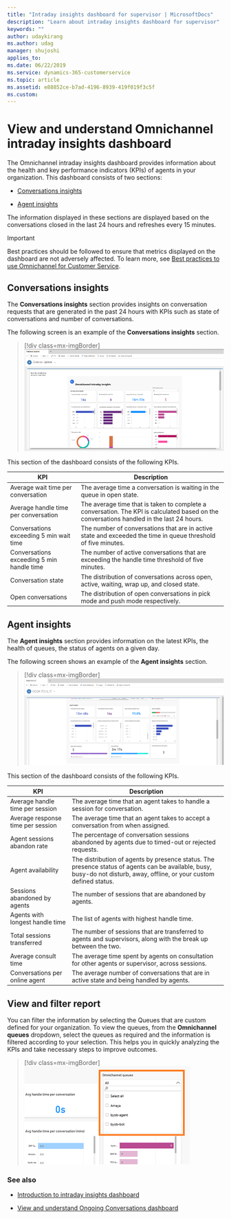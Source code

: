 ```yaml
---
title: "Intraday insights dashboard for supervisor | MicrosoftDocs"
description: "Learn about intraday insights dashboard for supervisor"
keywords: ""
author: udaykirang
ms.author: udag
manager: shujoshi
applies_to: 
ms.date: 06/22/2019
ms.service: dynamics-365-customerservice
ms.topic: article
ms.assetid: e88852ce-b7ad-4196-8939-419f019f3c5f
ms.custom: 
---
```


# View and understand Omnichannel intraday insights dashboard

The Omnichannel intraday insights dashboard provides information about the health and key performance indicators (KPIs) of agents in your organization. This dashboard consists of two sections:

-	[Conversations insights](#conversations-insights)

-	[Agent insights](#agent-insights)

The information displayed in these sections are displayed based on the conversations closed in the last 24 hours and refreshes every 15 minutes.


> [!IMPORTANT]
> Best practices should be followed to ensure that metrics displayed on the dashboard are not adversely affected. To learn more, see [Best practices to use Omnichannel for Customer Service](../best-practices.md).


## Conversations insights

The **Conversations insights** section provides insights on conversation requests that are generated in the past 24 hours with KPIs such as state of conversations and number of conversations.

The following screen is an example of the **Conversations insights** section.

> [!div class=mx-imgBorder]
> ![Conversations insights dashboard](../media/supervisor-conversations-insights-dashboard.png "Conversations insights dashboard")

This section of the dashboard consists of the following KPIs.

| KPI | Description |
|-------|-------|
| Average wait time per conversation | The average time a conversation is waiting in the queue in open state. |
| Average handle time per conversation | The average time that is taken to complete a conversation. The KPI is calculated based on the conversations handled in the last 24 hours. |
| Conversations exceeding 5 min wait time | The number of conversations that are in active state and exceeded the time in queue threshold of five minutes. |
| Conversations exceeding 5 min handle time | The number of active conversations that are exceeding the handle time threshold of five minutes. |
| Conversation state | The distribution of conversations across open, active, waiting, wrap up, and closed state. |
| Open conversations | The distribution of open conversations in pick mode and push mode respectively. |

## Agent insights

The **Agent insights** section provides information on the latest KPIs, the health of queues, the status of agents on a given day.

The following screen shows an example of the **Agent insights** section.

> [!div class=mx-imgBorder]
> ![Agent insights dashboard](../media/supervisor-agent-insights-dashboard.png "Agent insights dashboard")

This section of the dashboard consists of the following KPIs.

| KPI | Description |
|-------|-------|
| Average handle time per session | The average time that an agent takes to handle a session for conversation. |
| Average response time per session | The average time that an agent takes to accept a conversation from when assigned. |
| Agent sessions abandon rate | The percentage of conversation sessions abandoned by agents due to timed-out or rejected requests. | 
| Agent availability | The distribution of agents by presence status. The presence status of agents can be available, busy, busy-do not disturb, away, offline, or your custom defined status. |
| Sessions abandoned by agents | The number of sessions that are abandoned by agents. | 
| Agents with longest handle time | The list of agents with highest handle time. |
| Total sessions transferred | The number of sessions that are transferred to agents and supervisors, along with the break up between the two. | 
| Average consult time | The average time spent by agents on consultation for other agents or supervisor, across sessions. |
| Conversations per online agent | The average number of conversations that are in active state and being handled by agents. | 

## View and filter report

You can filter the information by selecting the Queues that are custom defined for your organization. To view the queues, from the **Omnichannel queues** dropdown, select the queues as required and the information is filtered according to your selection. This helps you in quickly analyzing the KPIs and take necessary steps to improve outcomes.
 
> [!div class=mx-imgBorder]
> ![Queue selection](../media/supervisor-queue-selector.png "Queue selection")


### See also

-  [Introduction to intraday insights dashboard](intro-intraday-insights-dashboard.md)

-  [View and understand Ongoing Conversations dashboard](ongoing-conversations-dashboard.md)
